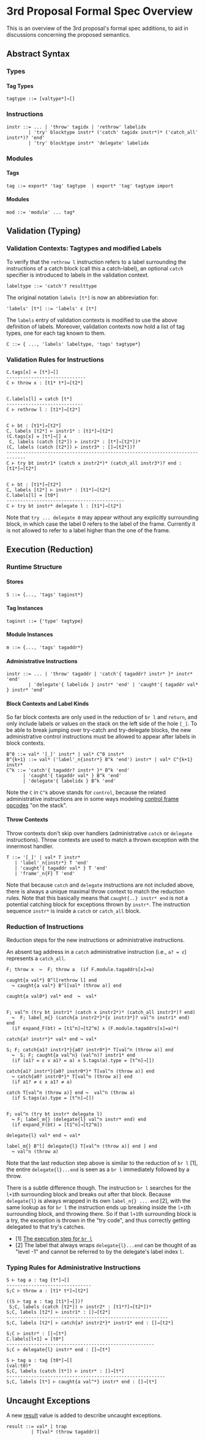 # 3rd Proposal Formal Spec Overview

This is an overview of the 3rd proposal's formal spec additions, to aid in discussions concerning the proposed semantics.

## Abstract Syntax

### Types

#### Tag Types

```
tagtype ::= [valtype*]→[]
```

### Instructions

```
instr ::= ... | 'throw' tagidx | 'rethrow' labelidx
        | 'try' blocktype instr* ('catch' tagidx instr*)* ('catch_all' instr*)? 'end'
        | 'try' blocktype instr* 'delegate' labelidx
```

### Modules

#### Tags

```
tag ::= export* 'tag' tagtype  | export* 'tag' tagtype import
```

#### Modules

```
mod ::= 'module' ... tag*
```

## Validation (Typing)

### Validation Contexts: Tagtypes and modified Labels

To verify that the `rethrow l` instruction refers to a label surrounding the instructions of a catch block (call this a catch-label), an optional `catch` specifier is introduced to labels in the validation context.

```
labeltype ::= 'catch'? resulttype
```

The original notation `labels [t*]` is now an abbreviation for:

```
'labels' [t*] ::= 'labels' ε [t*]
```

The `labels` entry of validation contexts is modified to use the above definition of labels.
Moreover, validation contexts now hold a list of tag types, one for each tag known to them.

```
C ::= { ..., 'labels' labeltype, 'tags' tagtype*}
```

### Validation Rules for Instructions


```
C.tags[x] = [t*]→[]
-----------------------------
C ⊢ throw x : [t1* t*]→[t2*]


C.labels[l] = catch [t*]
----------------------------
C ⊢ rethrow l : [t1*]→[t2*]


C ⊢ bt : [t1*]→[t2*]
C, labels [t2*] ⊢ instr1* : [t1*]→[t2*]
(C.tags[x] = [t*]→[] ∧
 C, labels (catch [t2*]) ⊢ instr2* : [t*]→[t2*])*
(C, labels (catch [t2*]) ⊢ instr3* : []→[t2*])?
-----------------------------------------------------------------------------
C ⊢ try bt instr1* (catch x instr2*)* (catch_all instr3*)? end : [t1*]→[t2*]


C ⊢ bt : [t1*]→[t2*]
C, labels [t2*] ⊢ instr* : [t1*]→[t2*]
C.labels[l] = [t0*]
-------------------------------------------
C ⊢ try bt instr* delegate l : [t1*]→[t2*]
```

Note that `try ... delegate 0` may appear without any explicitly surrounding block, in which case the label 0 refers to the label of the frame. Currently it is not allowed to refer to a label higher than the one of the frame.

## Execution (Reduction)

### Runtime Structure

#### Stores

```
S ::= {..., 'tags' taginst*}
```

#### Tag Instances

```
taginst ::= {'type' tagtype}
```

#### Module Instances

```
m ::= {..., 'tags' tagaddr*}
```

#### Administrative Instructions

```
instr ::= ... | 'throw' tagaddr | 'catch'{ tagaddr? instr* }* instr* 'end'
        | 'delegate'{ labelidx } instr* 'end' | 'caught'{ tagaddr val* } instr* 'end'
```

#### Block Contexts and Label Kinds

So far block contexts are only used in the reduction of `br l` and `return`, and only include labels or values on the stack on the left side of the hole `[_]`. To be able to break jumping over try-catch and try-delegate blocks, the new administrative control instructions must be allowed to appear after labels in block contexts.

```
B^0 ::= val* '[_]' instr* | val* C^0 instr*
B^{k+1} ::= val* ('label'_n{instr*} B^k 'end') instr* | val* C^{k+1} instr*
C^k ::= 'catch'{ tagaddr? instr* }* B^k 'end'
      | 'caught'{ tagaddr val* } B^k 'end'
      | 'delegate'{ labelidx } B^k 'end'
```

Note the `C` in `C^k` above stands for `control`, because the related administrative instructions are in some ways modeling [control frame opcodes](https://webassembly.github.io/spec/core/appendix/algorithm.html?highlight=control#data-structures) "on the stack".

#### Throw Contexts

Throw contexts don't skip over handlers (administrative `catch` or `delegate` instructions).
Throw contexts are used to match a thrown exception with the innermost handler.

```
T ::= '[_]' | val* T instr*
   | 'label'_n{instr*} T 'end'
   | 'caught'{ tagaddr val* } T 'end'
   | 'frame'_n{F} T 'end'
```

Note that because `catch` and `delegate` instructions are not included above, there is always a unique maximal throw context to match the reduction rules. Note that this basically means that `caught{..} instr* end` is not a potential catching block for exceptions thrown by `instr*`. The instruction sequence `instr*` is inside a `catch` or `catch_all` block.

### Reduction of Instructions

Reduction steps for the new instructions or administrative instructions.

An absent tag address in a `catch` administrative instruction (i.e., `a? = ε`) represents a `catch_all`.

```
F; throw x  ↪  F; throw a  (if F.module.tagaddrs[x]=a)

caught{a val*} B^l[rethrow l] end
  ↪ caught{a val*} B^l[val* (throw a)] end

caught{a val0*} val* end  ↪  val*


F; val^n (try bt instr1* (catch x instr2*)* (catch_all instr3*)? end)
  ↪  F; label_m{} (catch{a instr2*}*{ε instr3*}? val^n instr1* end) end
  (if expand_F(bt) = [t1^n]→[t2^m] ∧ (F.module.tagaddrs[x]=a)*)

catch{a? instr*}* val* end ↪ val*

S; F; catch{a1? instr1*}{a0? instr0*}* T[val^n (throw a)] end
  ↪  S; F; caught{a val^n} (val^n)? instr1* end
  (if (a1? = ε ∨ a1? = a) ∧ S.tags(a).type = [t^n]→[])

catch{a1? instr*}{a0? instr0*}* T[val^n (throw a)] end
  ↪ catch{a0? instr0*}* T[val^n (throw a)] end
  (if a1? ≠ ε ∧ a1? ≠ a)

catch T[val^n (throw a)] end ↪  val^n (throw a)
  (if S.tags(a).type = [t^n]→[])


F; val^n (try bt instr* delegate l)
  ↪ F; label_m{} (delegate{l} val^n instr* end) end
  (if expand_F(bt) = [t1^n]→[t2^m])

delegate{l} val* end ↪ val*

label_m{} B^l[ delegate{l} T[val^n (throw a)] end ] end
  ↪ val^n (throw a)
```

Note that the last reduction step above is similar to the reduction of `br l` [1], the entire `delegate{l}...end` is seen as a `br l` immediately followed by a throw.

There is a subtle difference though. The instruction `br l` searches for the `l+1`th surrounding block and breaks out after that block. Because `delegate{l}` is always wrapped in its own `label_n{} ... end` [2], with the same lookup as for `br l` the instruction ends up breaking inside the `l+1`th surrounding block, and throwing there. So if that `l+1`th surrounding block is a try, the exception is thrown in the "try code", and thus correctly getting delegated to that try's catches.

- [1] [The execution step for `br l`](https://webassembly.github.io/spec/core/exec/instructions.html#xref-syntax-instructions-syntax-instr-control-mathsf-br-l)
- [2] The label that always wraps `delegate{l}...end` can be thought of as "level -1" and cannot be referred to by the delegate's label index `l`.

### Typing Rules for Administrative Instructions


```
S ⊢ tag a : tag [t*]→[]
-------------------------------
S;C ⊢ throw a : [t1* t*]→[t2*]

((S ⊢ tag a : tag [t1*]→[])?
 S;C, labels (catch [t2*]) ⊢ instr2* : [t1*?]→[t2*])*
S;C, labels [t2*] ⊢ instr1* : []→[t2*]
-----------------------------------------------------------
S;C, labels [t2*] ⊢ catch{a? instr2*}* instr1* end : []→[t2*]

S;C ⊢ instr* : []→[t*]
C.labels[l+1] = [t0*]
------------------------------------------------------
S;C ⊢ delegate{l} instr* end : []→[t*]

S ⊢ tag a : tag [t0*]→[]
(val:t0)*
S;C, labels (catch [t*]) ⊢ instr* : []→[t*]
----------------------------------------------------------
S;C, labels [t*] ⊢ caught{a val^*} instr* end : []→[t*]
```

## Uncaught Exceptions

A new [result](https://webassembly.github.io/spec/core/exec/runtime.html#syntax-result) value is added to describe uncaught exceptions.

```
result ::= val* | trap
         | T[val* (throw tagaddr)]
```

